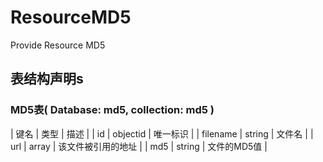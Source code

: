 # ResourceMD5
Provide Resource MD5

## 表结构声明s
### MD5表( Database: md5, collection: md5 )

| 键名 | 类型 | 描述 |
| id | objectid | 唯一标识 |
| filename | string | 文件名 |
| url | array | 该文件被引用的地址 |
| md5 | string | 文件的MD5值 |